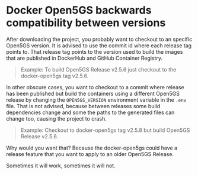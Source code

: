 # Docker Open5GS backwards compatibility between versions

After downloading the project, you probably want to checkout to an specific Open5GS version. It is advised to use the commit id where each release tag points to. That release tag points to the version used to build the images that are published in DockerHub and GitHub Container Registry.

>Example: To build Open5GS Release v2.5.6 just checkout to the docker-open5gs tag v2.5.6.

In other obscure cases, you want to checkout to a commit where release has been published but build the containers using a different Open5GS release by changing the `OPEN5GS_VERSION` environment variable in the `.env` file. That is not advised, because between releases some build dependencies change and some the paths to the generated files can change too, causing the project to crash.

>Example: Checkout to docker-open5gs tag v2.5.8 but build Open5GS Release v2.5.6.

Why would you want that? Because the docker-open5gs could have a release feature that you want to apply to an older Open5GS Release.

Sometimes it will work, sometimes it will not.
